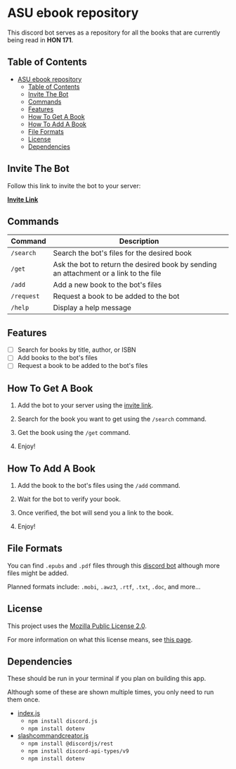 # ASU ebook repository

This discord bot serves as a repository for all the books that are currently being read in __HON 171__.

## Table of Contents

- [ASU ebook repository](#asu-ebook-repository)
  - [Table of Contents](#table-of-contents)
  - [Invite The Bot](#invite-the-bot)
  - [Commands](#commands)
  - [Features](#features)
  - [How To Get A Book](#how-to-get-a-book)
  - [How To Add A Book](#how-to-add-a-book)
  - [File Formats](#file-formats)
  - [License](#license)
  - [Dependencies](#dependencies)

## Invite The Bot

Follow this link to invite the bot to your server:

__<a
    href="https://discord.com/api/oauth2/authorize?client_id=907429810412867584&permissions=2147797056&scope=bot%20applications.commands"
    target="_blank"
    rel="noopener noreferrer">
    <!-- _blank for new tab and no referrer for security reasons -->
        Invite Link
</a>__

## Commands

| Command    | Description                                                                           |
| ---------- | ------------------------------------------------------------------------------------- |
| `/search`  | Search the bot's files for the desired book                                           |
| `/get`     | Ask the bot to return the desired book by sending an attachment or a link to the file |
| `/add`     | Add a new book to the bot's files                                                     |
| `/request` | Request a book to be added to the bot                                                 |
| `/help`    | Display a help message                                                                |

## Features

- [ ] Search for books by title, author, or ISBN
- [ ] Add books to the bot's files
- [ ] Request a book to be added to the bot's files

## How To Get A Book

1. Add the bot to your server using the [invite link](#invite-the-bot).

2. Search for the book you want to get using the `/search` command.

3. Get the book using the `/get` command.

4. Enjoy!

## How To Add A Book

1. Add the book to the bot's files using the `/add` command.

2. Wait for the bot to verify your book.

3. Once verified, the bot will send you a link to the book.

4. Enjoy!

## File Formats

You can find `.epubs` and `.pdf` files through this [discord bot](#invite-the-bot) although more files might be added.

Planned formats include: `.mobi`, `.awz3`, `.rtf`, `.txt`, `.doc`, and more...

## License

This project uses the [Mozilla Public License 2.0](/LICENSE).

For more information on what this license means, see [this page](https://www.mozilla.org/en-US/MPL/2.0/).

## Dependencies

These should be run in your terminal if you plan on building this app.

Although some of these are shown multiple times, you only need to run them once.

- [index.js](index.js)
  - `npm install discord.js`
  - `npm install dotenv`
- [slashcommandcreator.js](slashcommandcreator.js)
  - `npm install @discordjs/rest`
  - `npm install discord-api-types/v9`
  - `npm install dotenv`
